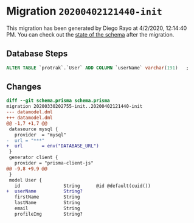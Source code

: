 # Migration `20200402121440-init`

This migration has been generated by Diego Rayo at 4/2/2020, 12:14:40 PM.
You can check out the [state of the schema](./schema.prisma) after the migration.

## Database Steps

```sql
ALTER TABLE `protrak`.`User` ADD COLUMN `userName` varchar(191)   ;
```

## Changes

```diff
diff --git schema.prisma schema.prisma
migration 20200330202755-init..20200402121440-init
--- datamodel.dml
+++ datamodel.dml
@@ -1,7 +1,7 @@
 datasource mysql {
   provider  = "mysql"
-  url = "***"
+  url       = env("DATABASE_URL")
 }
 generator client {
   provider = "prisma-client-js"
@@ -9,8 +9,9 @@
 }
 model User {
   id                String      @id @default(cuid())
+  userName          String?
   firstName         String
   lastName          String
   email             String
   profileImg        String?
```


